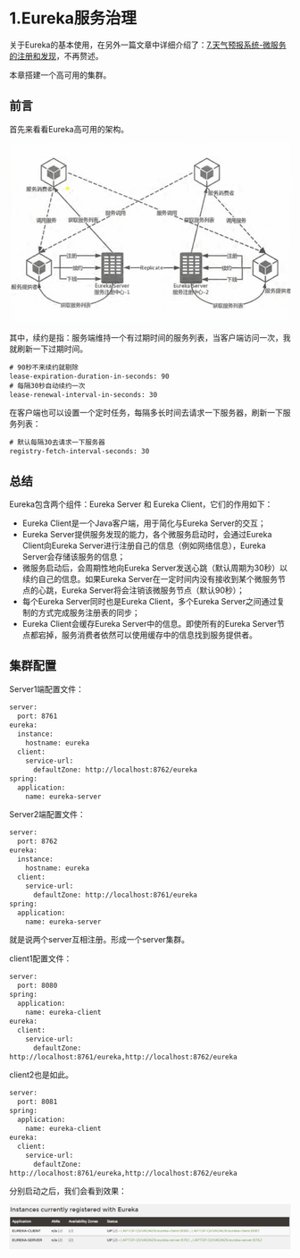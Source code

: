 # 1.Eureka服务治理

关于Eureka的基本使用，在另外一篇文章中详细介绍了：[7.天气预报系统-微服务的注册和发现](https://github.com/sunweiguo/swgBook/blob/master/spring-cloud-weather-action/07/7.%E5%A4%A9%E6%B0%94%E9%A2%84%E6%8A%A5%E7%B3%BB%E7%BB%9F-%E5%BE%AE%E6%9C%8D%E5%8A%A1%E7%9A%84%E6%B3%A8%E5%86%8C%E5%92%8C%E5%8F%91%E7%8E%B0.md)，不再赘述。

本章搭建一个高可用的集群。

## 前言

首先来看看Eureka高可用的架构。

<div align="center">
    <img src="../../pic/spring-cloud-modules/eureka集群架构.png" >
</div>

其中，续约是指：服务端维持一个有过期时间的服务列表，当客户端访问一次，我就刷新一下过期时间。

```
# 90秒不来续约就剔除
lease-expiration-duration-in-seconds: 90
# 每隔30秒自动续约一次
lease-renewal-interval-in-seconds: 30
```

在客户端也可以设置一个定时任务，每隔多长时间去请求一下服务器，刷新一下服务列表：


```
# 默认每隔30去请求一下服务器
registry-fetch-interval-seconds: 30
```

## 总结

Eureka包含两个组件：Eureka Server 和 Eureka Client，它们的作用如下：

- Eureka Client是一个Java客户端，用于简化与Eureka Server的交互；
- Eureka Server提供服务发现的能力，各个微服务启动时，会通过Eureka Client向Eureka Server进行注册自己的信息（例如网络信息），Eureka Server会存储该服务的信息；
- 微服务启动后，会周期性地向Eureka Server发送心跳（默认周期为30秒）以续约自己的信息。如果Eureka Server在一定时间内没有接收到某个微服务节点的心跳，Eureka Server将会注销该微服务节点（默认90秒）；
- 每个Eureka Server同时也是Eureka Client，多个Eureka Server之间通过复制的方式完成服务注册表的同步；
- Eureka Client会缓存Eureka Server中的信息。即使所有的Eureka Server节点都宕掉，服务消费者依然可以使用缓存中的信息找到服务提供者。

## 集群配置

Server1端配置文件：


```
server:
  port: 8761
eureka:
  instance:
    hostname: eureka
  client:
    service-url:
      defaultZone: http://localhost:8762/eureka
spring:
  application:
    name: eureka-server
```
Server2端配置文件：


```
server:
  port: 8762
eureka:
  instance:
    hostname: eureka
  client:
    service-url:
      defaultZone: http://localhost:8761/eureka
spring:
  application:
    name: eureka-server
```

就是说两个server互相注册。形成一个server集群。



client1配置文件：


```
server:
  port: 8080
spring:
  application:
    name: eureka-client
eureka:
  client:
    service-url:
      defaultZone: http://localhost:8761/eureka,http://localhost:8762/eureka
```

client2也是如此。


```
server:
  port: 8081
spring:
  application:
    name: eureka-client
eureka:
  client:
    service-url:
      defaultZone: http://localhost:8761/eureka,http://localhost:8762/eureka
```
分别启动之后，我们会看到效果：

<div align="center">
    <img src="../../pic/spring-cloud-modules/eureka集群效果.png" >
</div>



